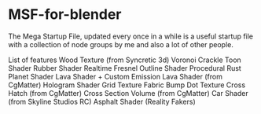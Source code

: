 # MSF-for-blender
The Mega Startup File, updated every once in a while is a useful startup file with a collection of node groups by me and also a lot of other people.

List of features
Wood Texture (from Syncretic 3d)
Voronoi Crackle
Toon Shader
Rubber Shader
Realtime Fresnel Outline Shader
Procedural Rust
Planet Shader
Lava Shader + Custom Emission Lava Shader (from CgMatter)
Hologram Shader
Grid Texture
Fabric Bump
Dot Texture
Cross Hatch (from CgMatter)
Cross Section Volume (from CgMatter)
Car Shader (from Skyline Studios RC)
Asphalt Shader (Reality Fakers)
